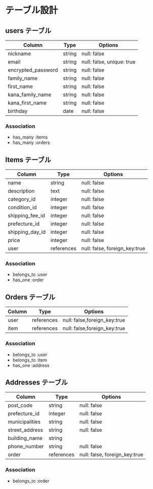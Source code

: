 # テーブル設計

## users テーブル

| Column             | Type   | Options     |
| ------------------ | ------ | ----------- |
| nickname           | string | null: false |
| email              | string | null: false, unique: true |
| encrypted_password | string | null: false |
| family_name        | string | null: false |
| first_name         | string | null: false |
| kana_family_name   | string | null: false |
| kana_first_name    | string | null: false |
| birthday           | date   | null: false |

### Association

- has_many :items
- has_many :orders

## Items テーブル
| Column             | Type        | Options     |
| ------------------ | ------------| ----------- |
| name               | string      | null: false |
| description        | text        | null: false |
| category_id        | integer     | null: false |
| condition_id       | integer     | null: false |
| shipping_fee_id    | integer     | null: false |
| prefecture_id      | integer     | null: false |
| shipping_day_id    | integer     | null: false |
| price              | integer     | null: false |
| user               | references  | null: false, foreign_key:true |

### Association
- belongs_to :user
- has_one :order

## Orders テーブル
| Column             | Type        | Options     |
| ------------------ | ------------| ----------- |
| user               | references  | null: false,foreign_key:true |
| item               | references  | null: false,foreign_key:true |

### Association
- belongs_to :user
- belongs_to :item
- has_one :address

## Addresses テーブル
| Column             | Type        | Options     |
| ------------------ | ------------| ----------- |
| post_code          | string      | null: false |
| prefecture_id      | integer     | null: false |
| municipalities     | string      | null: false |
| street_address     | string      | null: false |
| building_name      | string      |             |
| phone_number       | string      | null: false |
| order              | references  | null: false, foreign_key:true |

### Association
- belongs_to :order

